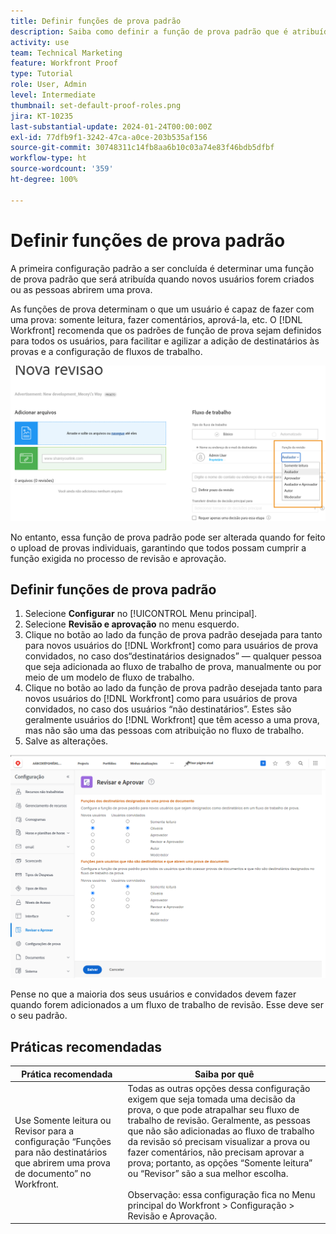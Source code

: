 ```yaml
---
title: Definir funções de prova padrão
description: Saiba como definir a função de prova padrão que é atribuída quando novos usuários são criados ou alguém abre uma prova.
activity: use
team: Technical Marketing
feature: Workfront Proof
type: Tutorial
role: User, Admin
level: Intermediate
thumbnail: set-default-proof-roles.png
jira: KT-10235
last-substantial-update: 2024-01-24T00:00:00Z
exl-id: 77dfb9f1-3242-47ca-a0ce-203b535af156
source-git-commit: 30748311c14fb8aa6b10c03a74e83f46bdb5dfbf
workflow-type: ht
source-wordcount: '359'
ht-degree: 100%

---
```


# Definir funções de prova padrão



A primeira configuração padrão a ser concluída é determinar uma função de prova padrão que será atribuída quando novos usuários forem criados ou as pessoas abrirem uma prova.

As funções de prova determinam o que um usuário é capaz de fazer com uma prova: somente leitura, fazer comentários, aprová-la, etc. O [!DNL Workfront] recomenda que os padrões de função de prova sejam definidos para todos os usuários, para facilitar e agilizar a adição de destinatários às provas e a configuração de fluxos de trabalho.

![Funções de prova podem ser selecionadas ao fazer upload de uma prova](assets/proof-system-setups-proof-role-example.png)

No entanto, essa função de prova padrão pode ser alterada quando for feito o upload de provas individuais, garantindo que todos possam cumprir a função exigida no processo de revisão e aprovação.


## Definir funções de prova padrão

1. Selecione **Configurar** no [!UICONTROL Menu principal].
1. Selecione **Revisão e aprovação** no menu esquerdo.
1. Clique no botão ao lado da função de prova padrão desejada para tanto para novos usuários do [!DNL Workfront] como para usuários de prova convidados, no caso dos“destinatários designados” — qualquer pessoa que seja adicionada ao fluxo de trabalho de prova, manualmente ou por meio de um modelo de fluxo de trabalho.
1. Clique no botão ao lado da função de prova padrão desejada tanto para novos usuários do [!DNL Workfront] como para usuários de prova convidados, no caso dos usuários “não destinatários”. Estes são geralmente usuários do [!DNL Workfront] que têm acesso a uma prova, mas não são uma das pessoas com atribuição no fluxo de trabalho.
1. Salve as alterações.

![Configurações de revisão e aprovação no Workfront](assets/proof-system-setups-workfront-defaults.png)

Pense no que a maioria dos seus usuários e convidados devem fazer quando forem adicionados a um fluxo de trabalho de revisão. Esse deve ser o seu padrão.

## Práticas recomendadas

| Prática recomendada | Saiba por quê |
|---|---|
| Use Somente leitura ou Revisor para a configuração “Funções para não destinatários que abrirem uma prova de documento” no Workfront. | Todas as outras opções dessa configuração exigem que seja tomada uma decisão da prova, o que pode atrapalhar seu fluxo de trabalho de revisão. Geralmente, as pessoas que não são adicionadas ao fluxo de trabalho da revisão só precisam visualizar a prova ou fazer comentários, não precisam aprovar a prova; portanto, as opções “Somente leitura” ou “Revisor” são a sua melhor escolha.<br> <br>Observação: essa configuração fica no Menu principal do Workfront > Configuração > Revisão e Aprovação. |
